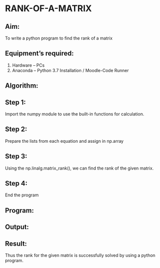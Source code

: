 # RANK-OF-A-MATRIX
## Aim:
To write a python program to find the rank of a matrix
## Equipment’s required:
1. 	Hardware – PCs
2. 	Anaconda – Python 3.7 Installation / Moodle-Code Runner
## Algorithm:
## Step 1:
Import the numpy module to use the built-in functions for calculation.

## Step 2:
Prepare the lists from each equation and assign in np.array

## Step 3:
Using the np.linalg.matrix_rank(), we can find the rank of the given matrix.

## Step 4:
End the program 
## Program:
## Output:
## Result:
Thus the rank for the given matrix is successfully solved by  using a python program.

